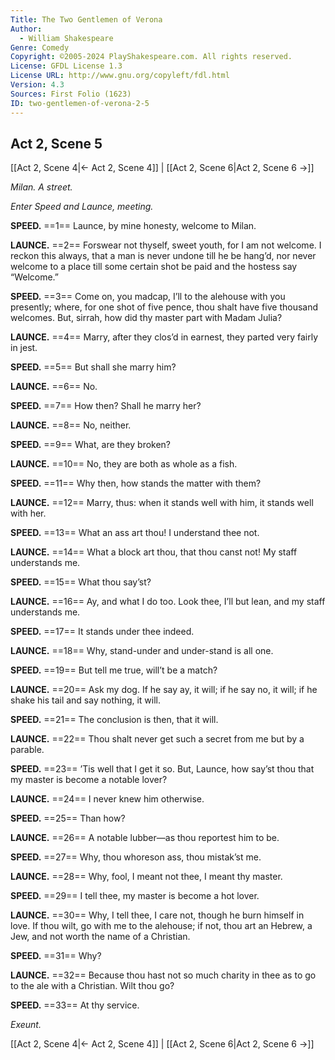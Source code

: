 ```yaml
---
Title: The Two Gentlemen of Verona
Author: 
  - William Shakespeare
Genre: Comedy
Copyright: ©2005-2024 PlayShakespeare.com. All rights reserved.
License: GFDL License 1.3
License URL: http://www.gnu.org/copyleft/fdl.html
Version: 4.3
Sources: First Folio (1623)
ID: two-gentlemen-of-verona-2-5
---
```


## Act 2, Scene 5
[[Act 2, Scene 4|← Act 2, Scene 4]] | [[Act 2, Scene 6|Act 2, Scene 6 →]]

*Milan. A street.*

*Enter Speed and Launce, meeting.*

**SPEED.**
==1== Launce, by mine honesty, welcome to Milan.

**LAUNCE.**
==2== Forswear not thyself, sweet youth, for I am not welcome. I reckon this always, that a man is never undone till he be hang’d, nor never welcome to a place till some certain shot be paid and the hostess say “Welcome.”

**SPEED.**
==3== Come on, you madcap, I’ll to the alehouse with you presently; where, for one shot of five pence, thou shalt have five thousand welcomes. But, sirrah, how did thy master part with Madam Julia?

**LAUNCE.**
==4== Marry, after they clos’d in earnest, they parted very fairly in jest.

**SPEED.**
==5== But shall she marry him?

**LAUNCE.**
==6== No.

**SPEED.**
==7== How then? Shall he marry her?

**LAUNCE.**
==8== No, neither.

**SPEED.**
==9== What, are they broken?

**LAUNCE.**
==10== No, they are both as whole as a fish.

**SPEED.**
==11== Why then, how stands the matter with them?

**LAUNCE.**
==12== Marry, thus: when it stands well with him, it stands well with her.

**SPEED.**
==13== What an ass art thou! I understand thee not.

**LAUNCE.**
==14== What a block art thou, that thou canst not! My staff understands me.

**SPEED.**
==15== What thou say’st?

**LAUNCE.**
==16== Ay, and what I do too. Look thee, I’ll but lean, and my staff understands me.

**SPEED.**
==17== It stands under thee indeed.

**LAUNCE.**
==18== Why, stand-under and under-stand is all one.

**SPEED.**
==19== But tell me true, will’t be a match?

**LAUNCE.**
==20== Ask my dog. If he say ay, it will; if he say no, it will; if he shake his tail and say nothing, it will.

**SPEED.**
==21== The conclusion is then, that it will.

**LAUNCE.**
==22== Thou shalt never get such a secret from me but by a parable.

**SPEED.**
==23== ’Tis well that I get it so. But, Launce, how say’st thou that my master is become a notable lover?

**LAUNCE.**
==24== I never knew him otherwise.

**SPEED.**
==25== Than how?

**LAUNCE.**
==26== A notable lubber—as thou reportest him to be.

**SPEED.**
==27== Why, thou whoreson ass, thou mistak’st me.

**LAUNCE.**
==28== Why, fool, I meant not thee, I meant thy master.

**SPEED.**
==29== I tell thee, my master is become a hot lover.

**LAUNCE.**
==30== Why, I tell thee, I care not, though he burn himself in love. If thou wilt, go with me to the alehouse; if not, thou art an Hebrew, a Jew, and not worth the name of a Christian.

**SPEED.**
==31== Why?

**LAUNCE.**
==32== Because thou hast not so much charity in thee as to go to the ale with a Christian. Wilt thou go?

**SPEED.**
==33== At thy service.

*Exeunt.*

[[Act 2, Scene 4|← Act 2, Scene 4]] | [[Act 2, Scene 6|Act 2, Scene 6 →]]